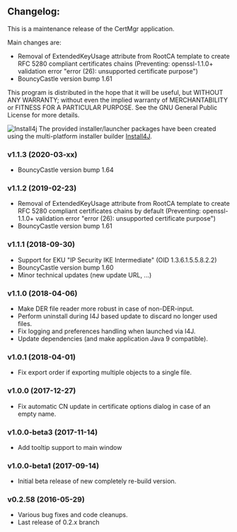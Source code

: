 ## Changelog:
This is a maintenance release of the CertMgr application.

Main changes are:
* Removal of ExtendedKeyUsage attribute from RootCA template to create RFC 5280 compliant certificates chains (Preventing: openssl-1.1.0+ validation error "error (26): unsupported certificate purpose")
* BouncyCastle version bump 1.61

This program is distributed in the hope that it will be useful,
but WITHOUT ANY WARRANTY; without even the implied warranty of
MERCHANTABILITY or FITNESS FOR A PARTICULAR PURPOSE.  See the
GNU General Public License for more details.

![Install4j](http://certmgr.carne.de/install4j_small.png) The provided installer/launcher packages have been created using the multi-platform installer builder [Install4J](https://www.ej-technologies.com/products/install4j/overview.html).

### v1.1.3 (2020-03-xx)
* BouncyCastle version bump 1.64

### v1.1.2 (2019-02-23)
* Removal of ExtendedKeyUsage attribute from RootCA template to create RFC 5280 compliant certificates chains by default (Preventing: openssl-1.1.0+ validation error "error (26): unsupported certificate purpose")
* BouncyCastle version bump 1.61

### v1.1.1 (2018-09-30)
* Support for EKU "IP Security IKE Intermediate" (OID 1.3.6.1.5.5.8.2.2) 
* BouncyCastle version bump 1.60
* Minor technical updates (new update URL, ...)

### v1.1.0 (2018-04-06)
* Make DER file reader more robust in case of non-DER-input.
* Perform uninstall during I4J based update to discard no longer used files.
* Fix logging and preferences handling when launched via I4J.
* Update dependencies (and make application Java 9 compatible).

### v1.0.1 (2018-04-01)
* Fix export order if exporting multiple objects to a single file.

### v1.0.0 (2017-12-27)
* Fix automatic CN update in certificate options dialog in case of an empty name.

### v1.0.0-beta3 (2017-11-14)
* Add tooltip support to main window

### v1.0.0-beta1 (2017-09-14)
* Initial beta release of new completely re-build version.

### v0.2.58 (2016-05-29)
* Various bug fixes and code cleanups.
* Last release of 0.2.x branch
